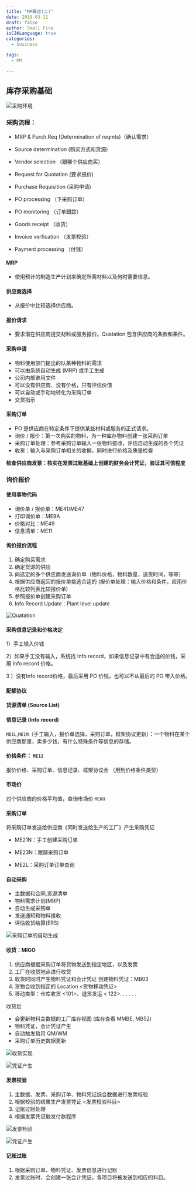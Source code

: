 ```yaml
---
title: "MM概述(二)"
date: 2019-03-11
draft: false
author: Small Fire
isCJKLanguage: true
categories: 
  - business

tags: 
  - MM

---
```


## 库存采购基础  ##

![采购环境](/images/MM/Buy.png)

### 采购流程：  ###
- MRP & Purch.Req (Determination of reqmts)（确认需求）

 - Source determination (购买方式和货源)
 - Vendor selection （跟哪个供应商买）
 - Request for Quotation (要求报价)
 - Purchase Requisition (采购申请)
 - PO processing （下采购订单）
 - PO monitoring （订单跟踪）
 - Goods receipt （收货）
 - Invoice verfication （发票校验）
 - Payment processing （付钱）

#### MRP

 - 使用预计的制造生产计划来确定所需材料以及何时需要信息。

#### 供应商选择

 - 从报价中比较选择供应商。

#### 报价请求

 - 要求潜在供应商提交材料或服务报价。Quatation 包含供应商的条款和条件。

#### 采购申请

- 物料使用部门提出的队某种物料的需求
- 可以由系统自动生成 (MRP) 或手工生成
-  公司内部谁用文件
- 可以没有供应商、没有价格，只有评估价值
- 可以自动或手动地转化为采购订单
- 交货指示

#### 采购订单

- PO 是供应商在特定条件下提供某些材料或服务的正式请求。
- 询价 / 报价：第一次购买的物料，为一种库存物料创建一张采购订单
- 采购订单处理：参考采购订单输入一张物料接收，评估自动生成的各个凭证
- 收货：输入与采购订单相关的收据，同时进行价格及质量检查

**检查供应商发票：核实在发票过账基础上创建的财务会计凭证，验证其可信程度**

### 询价报价 ###

#### 使用事物代码

 - 询价单 / 报价单：ME41/ME47 
 - 打印询价单：ME9A 
 - 价格对比：ME49 
 - 信息清单：ME11

#### 询价报价流程

1. 确定购买需求
2. 确定货源的供应
3. 向选定的多个供应商发送询价单（物料价格，物料数量，送货时间，等等）
4. 根据供应商返回的报价单挑选合适的 (报价单处理：输入价格和条件，应用价格比较列表比较报价单)
5. 参照报价单创建采购订单
6. Info Record Update：Plant level update

![Quatation](/images/MMPurchasing/Quotation.png)

#### 采购信息记录和价格决定

1）手工输入价钱

2）如果手工没有输入，系统找 Info record，如果信息记录中有合适的价钱，采用 Info record 价格。

3 ）没有Info record价格，最后采用 PO 价钱，也可以不从最后的 PO 带入价格。

#### 配额协议

#### 货源清单 (Source List)

#### 信息记录 (Info record)

`ME1L`,`ME1M`（手工输入，报价单选择，采购订单，框架协议更新）：一个物料在某个供应商那里，卖多少钱，有什么特殊条件等信息的存储。

#### 价格条件： `ME12`

报价价格、采购订单、信息记录、框架协议会 （用到价格条件类型）

#### 市场价

对个供应商的价格平均值，查询市场价 `MEKH`

#### 采购订单

将采购订单发送给供应商《同时发送给生产的工厂》产生采购凭证

- ME21N：手工创建采购订单


- ME23N：跟踪采购订单


- ME2L：采购订单订单查询


#### 自动采购

 - 主数据和合同,资源清单
 - 物料需求计划(MRP)
 - 自动生成采购单
 - 发送通知和物料接收
 - 评估收货结算(ERS)

![采购订单的自动生成](/images/MM/PRecord.png)

#### 收货：MIGO

1. 供应商根据采购订单将货物发送到指定地区，以及发票
2. 工厂在收货地点进行收货
3. 收货时同时产生物料凭证和会计凭证 创建物料凭证：MB03
4. 货物会收到指定的 Location <货物移动凭证>
5. 移动类型：仓库收货 <101>、退货发运 < 122>. . . . . .

收货后

 - 会更新物料主数据的工厂库存视图 (库存查看 MMBE, MB52)
 - 物料凭证，会计凭证产生
 - 自动触发启用 QM/WM
 - 采购订单历史数据更新

![收货实现](/images/MM/GR.png)

![凭证产生](/images/MM/proof.png)

#### 发票校验

1. 主数据、发票、采购订单、物料凭证综合数据进行发票校验
2. 根据校验的结果生产发票凭证 <发票校验科目>
3. 记账过账处理
4. 根据发票凭证触发付款程序

![发票检验](/images/MM/invoice1.png)

![凭证产生](/images/MM/invoice2.png)

#### 记账过账

1. 根据采购订单、物料凭证、发票信息进行记账
2. 发票过账时，会创建一张会计凭证。各项目将被发送到相应的科目。

